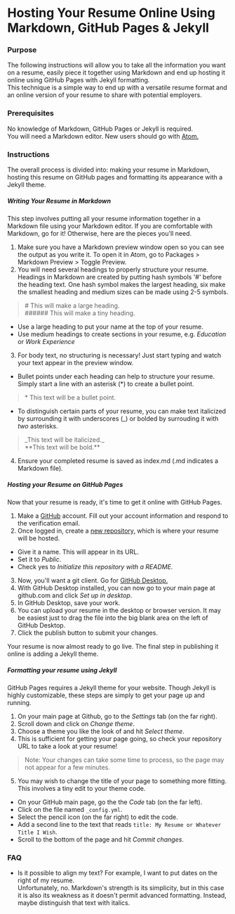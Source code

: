 # Hosting Your Resume Online Using Markdown, GitHub Pages & Jekyll
### Purpose
The following instructions will allow you to take all the information you want on a resume, easily piece it together using Markdown and end up hosting it online using GitHub Pages with Jekyll formatting.  
This technique is a simple way to end up with a versatile resume format and an online version of your resume to share with potential employers.
### Prerequisites
No knowledge of Markdown, GitHub Pages or Jekyll is required.  
You will need a Markdown editor.  New users should go with [Atom.](atom.io)
### Instructions
The overall process is divided into: making your resume in Markdown, hosting this resume on GitHub pages and formatting its appearance with a Jekyll theme.
##### Writing Your Resume in Markdown
This step involves putting all your resume information together in a Markdown file using your Markdown editor.  If you are comfortable with Markdown, go for it!  Otherwise, here are the pieces you'll need.
1. Make sure you have a Markdown preview window open so you can see the output as you write it.  To open it in Atom, go to Packages > Markdown Preview > Toggle Preview.
2. You will need several headings to properly structure your resume.  Headings in Markdown are created by putting hash symbols '#' before the heading text.  One hash symbol makes the largest heading, six make the smallest heading and medium sizes can be made using 2-5 symbols.

>\# This will make a large heading.  
>\###### This will make a tiny heading.

* Use a large heading to put your name at the top of your resume.
* Use medium headings to create sections in your resume, e.g. _Education_ or _Work Experience_

3. For body text, no structuring is necessary!  Just start typing and watch your text appear in the preview window.
* Bullet points under each heading can help to structure your resume.  Simply start a line with an asterisk (\*) to create a bullet point.

> \* This text will be a bullet point.

* To distinguish certain parts of your resume, you can make text italicized by surrounding it with underscores (\_) or bolded by surrouding it with _two_ asterisks.

>\_This text will be italicized.\_  
>\*\*This text will be bold.\*\*

4. Ensure your completed resume is saved as index.md (.md indicates a Markdown file).

##### Hosting your Resume on GitHub Pages
Now that your resume is ready, it's time to get it online with GitHub Pages.
1. Make a [GitHub](github.com) account.  Fill out your account information and respond to the verification email.
2. Once logged in, create a [new repository,](https://github.com/new) which is where your resume will be hosted.
* Give it a name.  This will appear in its URL.
* Set it to _Public_.
* Check yes to _Initialize this repository with a README._
3.  Now, you'll want a git client.  Go for [GitHub Desktop.](desktop.github.com)
4.  With GitHub Desktop installed, you can now go to your main page at github.com and click _Set up in desktop_.
5. In GitHub Desktop, save your work.
6. You can upload your resume in the desktop or browser version.  It may be easiest just to drag the file into the big blank area on the left of GitHub Desktop.
7. Click the publish button to submit your changes.

Your resume is now almost ready to go live.  The final step in publishing it online is adding a Jekyll theme.

##### Formatting your resume using Jekyll

GitHub Pages requires a Jekyll theme for your website.  Though Jekyll is highly customizable, these steps are simply to get your page up and running.

1. On your main page at Github, go to the _Settings_ tab (on the far right).
2. Scroll down and click on _Change theme_.
3.  Choose a theme you like the look of and hit _Select theme_.
4.  This is sufficient for getting your page going, so check your repository URL to take a look at your resume!
> Note: Your changes can take some time to process, so the page may not appear for a few minutes.  

5. You may wish to change the title of your page to something more fitting.  This involves a tiny edit to your theme code.
* On your GitHub main page, go the the _Code_ tab (on the far left).
* Click on the file named ```_config.yml```.
* Select the pencil icon (on the far right) to edit the code.
* Add a second line to the text that reads ```title: My Resume or Whatever Title I Wish```.
* Scroll to the bottom of the page and hit _Commit changes_.

### FAQ
* Is it possible to align my text? For example, I want to put dates on the right of my resume.  
Unfortunately, no.  Markdown's strength is its simplicity, but in this case it is also its weakness as it doesn't permit advanced formatting.  Instead, maybe distinguish that text with italics.
